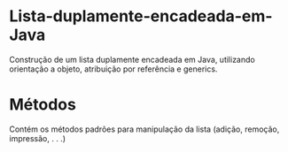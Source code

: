 # Lista-duplamente-encadeada-em-Java
Construção de um lista duplamente encadeada em Java, utilizando orientação a objeto, atribuição por referência e generics.
# Métodos
Contém os métodos padrões para manipulação da lista (adição, remoção, impressão, . . .)
